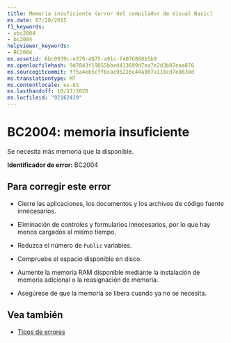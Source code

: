 ```yaml
---
title: Memoria insuficiente (error del compilador de Visual Basic)
ms.date: 07/20/2015
f1_keywords:
- vbc2004
- bc2004
helpviewer_keywords:
- BC2004
ms.assetid: 6bc0939c-e279-4875-a91c-f4076860b5b9
ms.openlocfilehash: 9d7843f19855bbed413699d7ea7e2d3b87eaa876
ms.sourcegitcommit: ff5a4eb5cffbcac9521bc44a907a118cd7e8638d
ms.translationtype: MT
ms.contentlocale: es-ES
ms.lasthandoff: 10/17/2020
ms.locfileid: "92162419"
---
```

# <a name="bc2004-out-of-memory"></a>BC2004: memoria insuficiente

Se necesita más memoria que la disponible.

 **Identificador de error:** BC2004

## <a name="to-correct-this-error"></a>Para corregir este error

- Cierre las aplicaciones, los documentos y los archivos de código fuente innecesarios.

- Eliminación de controles y formularios innecesarios, por lo que hay menos cargados al mismo tiempo.

- Reduzca el número de `Public` variables.

- Compruebe el espacio disponible en disco.

- Aumente la memoria RAM disponible mediante la instalación de memoria adicional o la reasignación de memoria.

- Asegúrese de que la memoria se libera cuando ya no se necesita.

## <a name="see-also"></a>Vea también

- [Tipos de errores](../../programming-guide/language-features/error-types.md)
